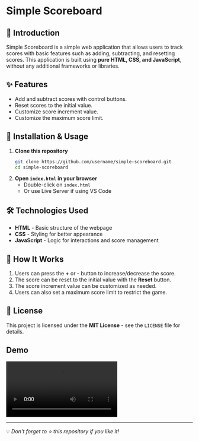 # Simple Scoreboard

## 📌 Introduction
Simple Scoreboard is a simple web application that allows users to track scores with basic features such as adding, subtracting, and resetting scores. This application is built using **pure HTML, CSS, and JavaScript**, without any additional frameworks or libraries.

## ✨ Features
- Add and subtract scores with control buttons.
- Reset scores to the initial value.
- Customize score increment value.
- Customize the maximum score limit.
  
## 🚀 Installation & Usage
1. **Clone this repository**
   ```sh
   git clone https://github.com/username/simple-scoreboard.git
   cd simple-scoreboard
   ```
2. **Open `index.html` in your browser**
   - Double-click on `index.html`
   - Or use Live Server if using VS Code

## 🛠 Technologies Used
- **HTML** - Basic structure of the webpage
- **CSS** - Styling for better appearance
- **JavaScript** - Logic for interactions and score management

## 📌 How It Works
1. Users can press the **+** or **-** button to increase/decrease the score.
2. The score can be reset to the initial value with the **Reset** button.
3. The score increment value can be customized as needed.
4. Users can also set a maximum score limit to restrict the game.

## 📜 License
This project is licensed under the **MIT License** - see the `LICENSE` file for details.

## Demo
![Demo](https://github.com/MaulIshak/simple-scoreboard/blob/main/demo/video-demo.mp4?raw-true)

---
💡 *Don't forget to ⭐ this repository if you like it!*

